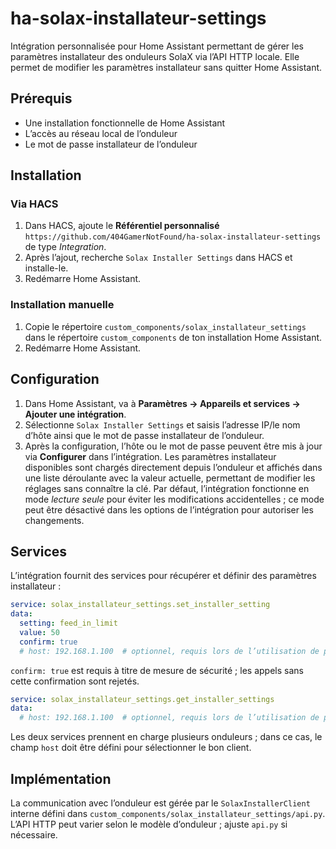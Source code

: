 # ha-solax-installateur-settings

Intégration personnalisée pour Home Assistant permettant de gérer les paramètres installateur des onduleurs SolaX via l’API HTTP locale. Elle permet de modifier les paramètres installateur sans quitter Home Assistant.

## Prérequis

- Une installation fonctionnelle de Home Assistant
- L’accès au réseau local de l’onduleur
- Le mot de passe installateur de l’onduleur

## Installation

### Via HACS

1. Dans HACS, ajoute le **Référentiel personnalisé** `https://github.com/404GamerNotFound/ha-solax-installateur-settings` de type *Integration*.
2. Après l’ajout, recherche `Solax Installer Settings` dans HACS et installe-le.
3. Redémarre Home Assistant.

### Installation manuelle

1. Copie le répertoire `custom_components/solax_installateur_settings` dans le répertoire `custom_components` de ton installation Home Assistant.
2. Redémarre Home Assistant.

## Configuration

1. Dans Home Assistant, va à **Paramètres → Appareils et services → Ajouter une intégration**.
2. Sélectionne `Solax Installer Settings` et saisis l’adresse IP/le nom d’hôte ainsi que le mot de passe installateur de l’onduleur.
3. Après la configuration, l’hôte ou le mot de passe peuvent être mis à jour via **Configurer** dans l’intégration. Les paramètres installateur disponibles sont chargés directement depuis l’onduleur et affichés dans une liste déroulante avec la valeur actuelle, permettant de modifier les réglages sans connaître la clé. Par défaut, l’intégration fonctionne en mode *lecture seule* pour éviter les modifications accidentelles ; ce mode peut être désactivé dans les options de l’intégration pour autoriser les changements.

## Services

L’intégration fournit des services pour récupérer et définir des paramètres installateur :

```yaml
service: solax_installateur_settings.set_installer_setting
data:
  setting: feed_in_limit
  value: 50
  confirm: true
  # host: 192.168.1.100  # optionnel, requis lors de l’utilisation de plusieurs onduleurs
```
`confirm: true` est requis à titre de mesure de sécurité ; les appels sans cette confirmation sont rejetés.

```yaml
service: solax_installateur_settings.get_installer_settings
data:
  # host: 192.168.1.100  # optionnel, requis lors de l’utilisation de plusieurs onduleurs
```

Les deux services prennent en charge plusieurs onduleurs ; dans ce cas, le champ `host` doit être défini pour sélectionner le bon client.

## Implémentation

La communication avec l’onduleur est gérée par le `SolaxInstallerClient` interne défini dans `custom_components/solax_installateur_settings/api.py`. L’API HTTP peut varier selon le modèle d’onduleur ; ajuste `api.py` si nécessaire.

